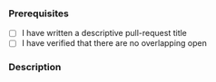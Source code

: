 ### Prerequisites

- [ ] I have written a descriptive pull-request title
- [ ] I have verified that there are no overlapping open

### Description